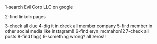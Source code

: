 1-search Evil Corp LLC on google

2-find linkdin pages

3-check all clue
4-dig it in check all member company 
5-find member in other social media like instagram!!
6-find eryn_mcmahon12 
7-check all posts
8-find flag:)
9-something wrong? all zeros!!